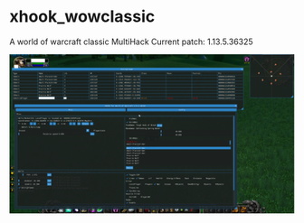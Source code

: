 # xhook_wowclassic
A world of warcraft classic MultiHack Current patch: 1.13.5.36325


<img src="Image/bg.png">

